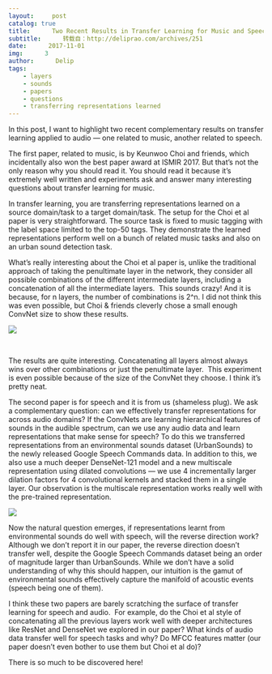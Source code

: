 ```yaml
---
layout:     post
catalog: true
title:      Two Recent Results in Transfer Learning for Music and Speech
subtitle:      转载自：http://deliprao.com/archives/251
date:      2017-11-01
img:      3
author:      Delip
tags:
    - layers
    - sounds
    - papers
    - questions
    - transferring representations learned
---
```


In this post, I want to highlight two recent complementary results on transfer learning applied to audio — one related to music, another related to speech.

The first paper, related to music, is by Keunwoo Choi and friends, which incidentally also won the best paper award at ISMIR 2017. But that’s not the only reason why you should read it. You should read it because it’s extremely well written and experiments ask and answer many interesting questions about transfer learning for music.

In transfer learning, you are transferring representations learned on a source domain/task to a target domain/task. The setup for the Choi et al paper is very straightforward. The source task is fixed to music tagging with the label space limited to the top-50 tags. They demonstrate the learned representations perform well on a bunch of related music tasks and also on an urban sound detection task.

What’s really interesting about the Choi et al paper is, unlike the traditional approach of taking the penultimate layer in the network, they consider all possible combinations of the different intermediate layers, including a concatenation of all the intermediate layers.  This sounds crazy! And it is because, for n layers, the number of combinations is 2^n. I did not think this was even possible, but Choi & friends cleverly chose a small enough ConvNet size to show these results. 

![](https://i1.wp.com/deliprao.com/wp-content/uploads/2017/10/Selection_018.png?resize=413%2C306)


 

The results are quite interesting. Concatenating all layers almost always wins over other combinations or just the penultimate layer.  This experiment is even possible because of the size of the ConvNet they choose. I think it’s pretty neat.

The second paper is for speech and it is from us (shameless plug). We ask a complementary question: can we effectively transfer representations for across audio domains? If the ConvNets are learning hierarchical features of sounds in the audible spectrum, can we use any audio data and learn representations that make sense for speech? To do this we transferred representations from an environmental sounds dataset (UrbanSounds) to the newly released Google Speech Commands data. In addition to this, we also use a much deeper DenseNet-121 model and a new multiscale representation using dilated convolutions — we use 4 incrementally larger dilation factors for 4 convolutional kernels and stacked them in a single layer. Our observation is the multiscale representation works really well with the pre-trained representation.

![](https://i1.wp.com/deliprao.com/wp-content/uploads/2017/10/Selection_021.png?resize=698%2C165)


Now the natural question emerges, if representations learnt from environmental sounds do well with speech, will the reverse direction work? Although we don’t report it in our paper, the reverse direction doesn’t transfer well, despite the Google Speech Commands dataset being an order of magnitude larger than UrbanSounds. While we don’t have a solid understanding of why this should happen, our intuition is the gamut of environmental sounds effectively capture the manifold of acoustic events (speech being one of them).

I think these two papers are barely scratching the surface of transfer learning for speech and audio.  For example, do the Choi et al style of concatenating all the previous layers work well with deeper architectures like ResNet and DenseNet we explored in our paper? What kinds of audio data transfer well for speech tasks and why? Do MFCC features matter (our paper doesn’t even bother to use them but Choi et al do)?

There is so much to be discovered here!
